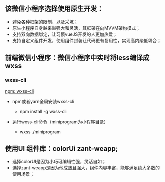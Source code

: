 ## 该微信小程序选择使用原生开发：
   * 避免各种框架的限制，以及采坑；
   * 原生小程序自身越来越强大和灵活，其框架在向MVVM架构模式；
   * 支持双向数据绑定，让习惯vueJS开发的人更加热爱；
   * 支持自定义组件开发，使用组件封装让代码更有复用性，实现高内聚低耦合；
## 前端微信小程序：微信小程序中实时将less编译成wxss
### wxss-cli 
[npm: wxss-cli](https://www.npmjs.com/package/wxss-cli?activeTab=dependencies)
* npm或者yarn全局安装wxss-cli　
    * npm install -g wxss-cli

* 运行wxss-cli命令（miniprogram为小程序目录）
    * wxss ./miniprogram
    
## 使用UI 组件库：colorUi zant-weapp;
   * 选择colorUI是因为小巧可编辑性强，灵活自如；
   * 选择zant-weapp是因为他成熟且强大，组件内容丰富，能够满足绝大多数的使用场景；
